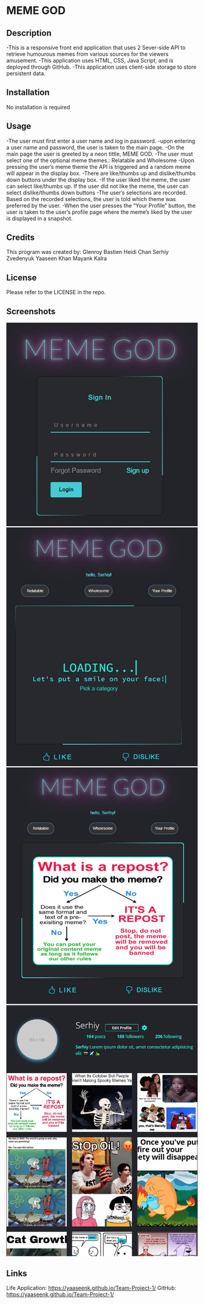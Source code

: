 # MEME GOD

## Description

-This is a responsive front end application that uses 2 Sever-side API to retrieve humourous memes from various sources for the viewers amusement.
-This application uses HTML, CSS, Java Script, and is deployed through GitHub.
-This application uses client-side storage to store persistent data.

## Installation

No installation is required

## Usage

-The user must first enter a user name and log in password.
-upon entering a user name and password, the user is taken to the main page.
-On the main page the user is greeted by a neon tittle, MEME GOD.
-The user must select one of the optional meme themes.: Relatable and Wholesome
-Upon pressing the user’s meme theme the API is triggered and a random meme will appear in the display box.
-There are like/thumbs up and dislike/thumbs down buttons under the display box.
-If the user liked the meme, the user can select like/thumbs up. If the user did not like the meme, the user can select dislike/thumbs down buttons
-The user’s selections are recorded. Based on the recorded selections, the user is told which theme was preferred by the user.
-When the user presses the “Your Profile” button, the user is taken to the user’s profile page where the meme’s liked by the user is displayed in a snapshot.

## Credits

This program was created by:
Glenroy Bastien
Heidi Chan
Serhiy Zvedenyuk 
Yaaseen Khan
Mayank Kalra

## License

Please refer to the LICENSE in the repo.

## Screenshots

![Login page](/public/assets/images/Login%20page.jpg)
![Main page](/public/assets/images/Main%20page.jpg)
![Main page with memes](/public/assets/images/Main%20page%20with%20meme.jpg)
![Profile page with liked memes](/public/assets/images/Profile%20page%20with%20liked%20meme.jpg)

## Links

Life Application: https://yaaseenk.github.io/Team-Project-1/
GitHub: https://yaaseenk.github.io/Team-Project-1/


